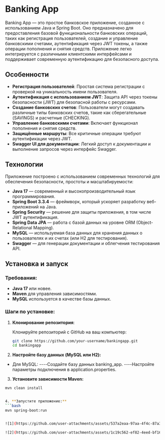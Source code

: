 # Banking App

Banking App — это простое банковское приложение, созданное с использованием Java и Spring Boot. Оно предназначено для предоставления базовой функциональности банковских операций, таких как регистрация пользователей, создание и управление банковскими счетами, аутентификация через JWT токены, а также операции пополнения и снятия средств. Приложение легко интегрируется с различными клиентскими интерфейсами и поддерживает современную аутентификацию для безопасного доступа.

## Особенности
- **Регистрация пользователей**: Простая система регистрации с проверкой на уникальность имени пользователя.
- **Аутентификация с использованием JWT**: Защита API через токены безопасности (JWT) для безопасной работы с ресурсами.
- **Создание банковских счетов**: Пользователи могут создавать различные типы банковских счетов, такие как сберегательные (SAVINGS) и расчетные (CHECKING).
- **Управление банковскими счетами**: Включает функционал пополнения и снятия средств.
- **Защищённые маршруты**: Все критичные операции требуют аутентификации через JWT.
- **Swagger UI для документации**: Легкий доступ к документации и выполнение запросов через интерфейс Swagger.
  
## Технологии
Приложение построено с использованием современных технологий для обеспечения безопасности, простоты и масштабируемости:
- **Java 17** — современный и высокопроизводительный язык программирования.
- **Spring Boot 3.3.4** — фреймворк, который ускоряет разработку веб-приложений на Java.
- **Spring Security** — решение для защиты приложения, в том числе JWT аутентификация.
- **Spring Data JPA** — работа с базой данных на уровне ORM (Object-Relational Mapping).
- **MySQL** — используемая база данных для хранения данных о пользователях и их счетах (или H2 для тестирования).
- **Swagger** — для генерации документации и облегчения тестирования API.

## Установка и запуск

### Требования:
- **Java 17** или новее.
- **Maven** для управления зависимостями.
- **MySQL** используется в качестве базы данных.

### Шаги по установке:

1. **Клонирование репозитория**:
   
   Клонируйте репозиторий с GitHub на ваш компьютер:
   ```bash
   git clone https://github.com/your-username/bankingapp.git
   cd bankingapp

2. **Настройте базу данных (MySQL или H2):** 

- Для MySQL:
  ----Создайте базу данных banking_app.
----Настройте параметры подключения в application.properties.


3. **Установите зависимости Maven:** 
  ```bash
mvn clean install


4. **Запустите приложение:** 
  ```bash
mvn spring-boot:run


![1](https://github.com/user-attachments/assets/537a2eaa-97aa-4f4c-87a3-6a7efc15d609)

![2](https://github.com/user-attachments/assets/1c19c562-ef82-4eed-bf16-d0d147a4991f)











